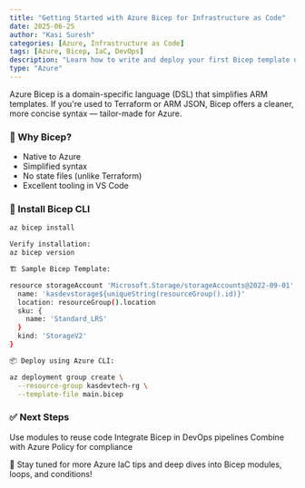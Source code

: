 ```yaml
---
title: "Getting Started with Azure Bicep for Infrastructure as Code"
date: 2025-06-25
author: "Kasi Suresh"
categories: [Azure, Infrastructure as Code]
tags: [Azure, Bicep, IaC, DevOps]
description: "Learn how to write and deploy your first Bicep template on Azure, and understand why Bicep is becoming the new standard for IaC in Azure."
type: "Azure"
---
```


Azure Bicep is a domain-specific language (DSL) that simplifies ARM templates. If you're used to Terraform or ARM JSON, Bicep offers a cleaner, more concise syntax — tailor-made for Azure.

### 🔧 Why Bicep?

- Native to Azure
- Simplified syntax
- No state files (unlike Terraform)
- Excellent tooling in VS Code

### 🚀 Install Bicep CLI

```bash
az bicep install

Verify installation:
az bicep version

🏗️ Sample Bicep Template:

resource storageAccount 'Microsoft.Storage/storageAccounts@2022-09-01' = {
  name: 'kasdevstorage${uniqueString(resourceGroup().id)}'
  location: resourceGroup().location
  sku: {
    name: 'Standard_LRS'
  }
  kind: 'StorageV2'
}

📦 Deploy using Azure CLI:

az deployment group create \
  --resource-group kasdevtech-rg \
  --template-file main.bicep
```

### ✅ Next Steps
Use modules to reuse code
Integrate Bicep in DevOps pipelines
Combine with Azure Policy for compliance

📘 Stay tuned for more Azure IaC tips and deep dives into Bicep modules, loops, and conditions!

